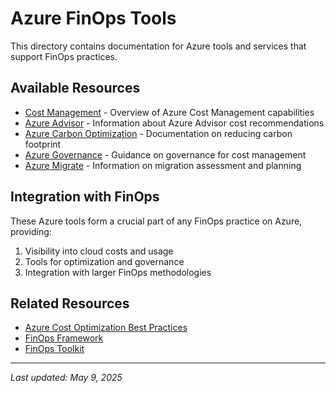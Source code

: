 # Azure FinOps Tools

This directory contains documentation for Azure tools and services that support FinOps practices.

## Available Resources

- [Cost Management](./cost-management.md) - Overview of Azure Cost Management capabilities
- [Azure Advisor](./advisor.md) - Information about Azure Advisor cost recommendations
- [Azure Carbon Optimization](./carbon-optimization.md) - Documentation on reducing carbon footprint
- [Azure Governance](./governance.md) - Guidance on governance for cost management
- [Azure Migrate](./migrate.md) - Information on migration assessment and planning

## Integration with FinOps

These Azure tools form a crucial part of any FinOps practice on Azure, providing:

1. Visibility into cloud costs and usage
2. Tools for optimization and governance
3. Integration with larger FinOps methodologies

## Related Resources

- [Azure Cost Optimization Best Practices](../best-practices/azure-cost-optimization.md)
- [FinOps Framework](../framework/README.md)
- [FinOps Toolkit](../toolkit/README.md)

---

_Last updated: May 9, 2025_
